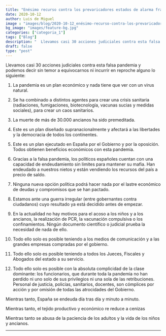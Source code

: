 ```yaml
---
title: "Enésimo recurso contra los prevaricadores estados de alarma fraudulentos"
date: 2020-10-12
author: Luis de Miguel
image : "images/blog/2020-10-12_enésimo-recurso-contra-los-prevaricadores-estados-de-alarma-fraudulentos_0.png"
bg_image: "images/feature-bg.jpg"
categories: ["categoria_1"]
tags: ["Blog"]
description: "  Llevamos casi 30 acciones judiciales contra esta falsa pandemia y podemos decir sin temor a equivo..."
draft: false
type: "post"
---
```

Llevamos casi 30 acciones judiciales contra esta falsa pandemia y podemos decir sin temor a equivocarnos ni incurrir en reproche alguno lo siguiente:

1) La pandemia es un plan económico y nada tiene que ver con un virus natural.

2) Se ha combinado a distintos agentes para crear una crisis sanitaria (radiaciones, fumigaciones, biotecnología, vacunas sucias y medidas sociales), para crear un caos sanitarios.

3) La muerte de más de 30.000 ancianos ha sido premeditada.

4) Este es un plan diseñado supranacionalmente y afectará a las libertades y la democracia de todos los continentes.

5) Este es un plan ejecutado en España por el Gobierno y por la oposición. Todos obtienen beneficios económicos con esta pandemia.

6) Gracias a la falsa pandemia, los políticos españoles cuentan con una capacidad de endeudamiento sin limites para mantener su mafia. Han endeudado a nuestros nietos y están vendiendo los recursos del país a precio de saldo.

7) Ninguna nueva opción política podrá hacer nada por el lastre económico de deudas y compromisos que se han pactado.

8) Estamos ante una guerra irregular (entre gobernantes contra ciudadanos) cuyo resultado ya está decidido antes de empezar.

9) En la actualidad no hay motivos para el acoso a los niños y a los ancianos, la realización de PCR, la vacunación compulsiva o los confinamientos. Ningún documento científico o judicial prueba la necesidad de nada de ello.

10) Todo ello solo es posible teniendo a los medios de comunicación y a las grandes empresas compradas por el gobierno.

11) Todo ello solo es posible teniendo a todos los Jueces, Fiscales y Abogados del estado a su servicio.

12) Todo ello solo es posible con la absoluta complicidad de la clase dominante: los funcionarios, que durante toda la pandemia no han perdido ni uno solo de sus privilegios ni una sola de las retribuciones. Personal de justicia, policías, sanitarios, docentes, son cómplices por acción y por omisión de todas las atrocidades del Gobierno.

Mientras tanto, España se endeuda día tras día y minuto a minuto.

Mientras tanto, el tejido productivo y económico re reduce a cenizas

Mientras tanto se abusa de la paciencia de los adultos y la vida de los niños y ancianos.



<hr> 



